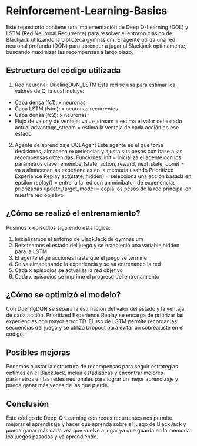 # Reinforcement-Learning-Basics
Este repositorio contiene una implementación de Deep Q-Learning (DQL) y LSTM (Red Neuronal Recurrente) para resolver el entorno clásico de Blackjack utilizando la biblioteca gymnasium. El agente utiliza una red neuronal profunda (DQN) para aprender a jugar al Blackjack óptimamente, buscando maximizar las recompensas a largo plazo.

## Estructura del código utilizada
1. Red neuronal: DuelingDQN_LSTM
Esta red se usa para estimar los valores de Q, la cual incluye:
  * Capa densa (fc1): x neuronas
  * Capa LSTM (lstm): x neuronas recurrentes
  * Capa densa (fc2): x neuronas
  * Flujo de valor y de ventaja:
    value_stream = estima el valor del estado actual
    advantage_stream = estima la ventaja de cada acción en ese estado

2. Agente de aprendizaje DQLAgent
Este agente es el que toma decisiones, almacena experiencias y ajusta sus pesos con base a las recompensas obtenidas.
Funciones:
init = inicializa el agente con los parámetros clave
remember(state, action, reward, next_state, done) = va a almacenar las experiencias en la memoria usando Prioritized Experience Replay
act(state, hidden) = selecciona una acción basada en epsilon
replay() = entrena la red con un minibatch de experiencias priorizadas
update_target_model = copia los pesos de la red principal en nuestra red objetivo

## ¿Cómo se realizó el entrenamiento?
Pusimos x episodios siguiendo esta lógica:
1. Inicializamos el entorno de BlackJack de gymnasium
2. Reseteamos el estado del juego y se estableció una variable hidden para la LSTM
3. El agente elige acciones hasta que el juego se termine
4. Se va almacenando la experiencia y se va entrenando la red
5. Cada x episodios se actualiza la red objetivo
6. Cada x episodios se imprime el progreso del entrenamiento

## ¿Cómo se optimizó el modelo?
Con DuelingDQN se separa la estimación del valor del estado  y la ventaja de cada acción. 
Prioritized Experience Replay se encarga de priorizar las experiencias con mayor error TD.
El uso de LSTM permite recordar las secuencias del juego y se utiliza Dropout para evitar un sobreajuste en el código.

## Posibles mejoras
Podemos ajustar la estructura de recompensas para seguir estrategias óptimas en el BlackJack, incluir estadísticas y encontrar mejores parámetros en las redes neuronales para lograr un mejor aprendizaje y pueda ganar más veces de las que pierde.

## Conclusión
Este código de Deep-Q-Learning con redes recurrentes nos permite mejorar el aprendizaje y hacer que aprenda sobre el juego de BlackJack y pueda ganar más cada vez que vuelve a jugar ya que guarda en la memoria los juegos pasados y va aprendiendo.
